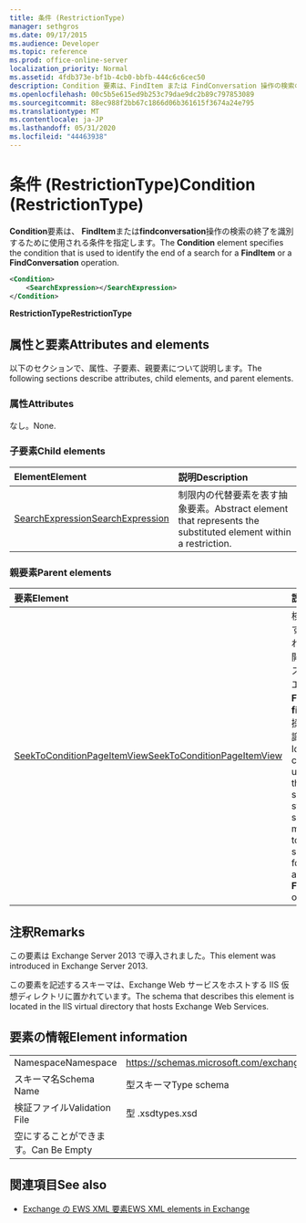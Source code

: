 ```yaml
---
title: 条件 (RestrictionType)
manager: sethgros
ms.date: 09/17/2015
ms.audience: Developer
ms.topic: reference
ms.prod: office-online-server
localization_priority: Normal
ms.assetid: 4fdb373e-bf1b-4cb0-bbfb-444c6c6cec50
description: Condition 要素は、FindItem または FindConversation 操作の検索の終了を識別するために使用される条件を指定します。
ms.openlocfilehash: 00c5b5e615ed9b253c79dae9dc2b89c797853089
ms.sourcegitcommit: 88ec988f2bb67c1866d06b361615f3674a24e795
ms.translationtype: MT
ms.contentlocale: ja-JP
ms.lasthandoff: 05/31/2020
ms.locfileid: "44463938"
---
```

# <a name="condition-restrictiontype"></a><span data-ttu-id="d2879-103">条件 (RestrictionType)</span><span class="sxs-lookup"><span data-stu-id="d2879-103">Condition (RestrictionType)</span></span>

<span data-ttu-id="d2879-104">**Condition**要素は、 **FindItem**または**findconversation**操作の検索の終了を識別するために使用される条件を指定します。</span><span class="sxs-lookup"><span data-stu-id="d2879-104">The **Condition** element specifies the condition that is used to identify the end of a search for a **FindItem** or a **FindConversation** operation.</span></span> 
  
```XML
<Condition>
    <SearchExpression></SearchExpression>
</Condition>
```

 <span data-ttu-id="d2879-105">**RestrictionType**</span><span class="sxs-lookup"><span data-stu-id="d2879-105">**RestrictionType**</span></span>
## <a name="attributes-and-elements"></a><span data-ttu-id="d2879-106">属性と要素</span><span class="sxs-lookup"><span data-stu-id="d2879-106">Attributes and elements</span></span>

<span data-ttu-id="d2879-107">以下のセクションで、属性、子要素、親要素について説明します。</span><span class="sxs-lookup"><span data-stu-id="d2879-107">The following sections describe attributes, child elements, and parent elements.</span></span>
  
### <a name="attributes"></a><span data-ttu-id="d2879-108">属性</span><span class="sxs-lookup"><span data-stu-id="d2879-108">Attributes</span></span>

<span data-ttu-id="d2879-109">なし。</span><span class="sxs-lookup"><span data-stu-id="d2879-109">None.</span></span>
  
### <a name="child-elements"></a><span data-ttu-id="d2879-110">子要素</span><span class="sxs-lookup"><span data-stu-id="d2879-110">Child elements</span></span>

|<span data-ttu-id="d2879-111">**Element**</span><span class="sxs-lookup"><span data-stu-id="d2879-111">**Element**</span></span>|<span data-ttu-id="d2879-112">**説明**</span><span class="sxs-lookup"><span data-stu-id="d2879-112">**Description**</span></span>|
|:-----|:-----|
|[<span data-ttu-id="d2879-113">SearchExpression</span><span class="sxs-lookup"><span data-stu-id="d2879-113">SearchExpression</span></span>](searchexpression.md) <br/> |<span data-ttu-id="d2879-114">制限内の代替要素を表す抽象要素。</span><span class="sxs-lookup"><span data-stu-id="d2879-114">Abstract element that represents the substituted element within a restriction.</span></span>  <br/> |
   
### <a name="parent-elements"></a><span data-ttu-id="d2879-115">親要素</span><span class="sxs-lookup"><span data-stu-id="d2879-115">Parent elements</span></span>

|<span data-ttu-id="d2879-116">**要素**</span><span class="sxs-lookup"><span data-stu-id="d2879-116">**Element**</span></span>|<span data-ttu-id="d2879-117">**説明**</span><span class="sxs-lookup"><span data-stu-id="d2879-117">**Description**</span></span>|
|:-----|:-----|
|[<span data-ttu-id="d2879-118">SeekToConditionPageItemView</span><span class="sxs-lookup"><span data-stu-id="d2879-118">SeekToConditionPageItemView</span></span>](seektoconditionpageitemview.md) <br/> |<span data-ttu-id="d2879-119">検索の終了を識別するために使用される条件、検索の開始インデックス、返される最大エントリ、および**FindItem**または**findconversation**操作の検索方向を識別します。</span><span class="sxs-lookup"><span data-stu-id="d2879-119">Identifies the condition that is used to identify the end of a search, the starting index of a search, the maximum entries to return, and the search directions for a **FindItem** or a **FindConversation** operation.</span></span>  <br/> |
   
## <a name="remarks"></a><span data-ttu-id="d2879-120">注釈</span><span class="sxs-lookup"><span data-stu-id="d2879-120">Remarks</span></span>

<span data-ttu-id="d2879-121">この要素は Exchange Server 2013 で導入されました。</span><span class="sxs-lookup"><span data-stu-id="d2879-121">This element was introduced in Exchange Server 2013.</span></span>
  
<span data-ttu-id="d2879-122">この要素を記述するスキーマは、Exchange Web サービスをホストする IIS 仮想ディレクトリに置かれています。</span><span class="sxs-lookup"><span data-stu-id="d2879-122">The schema that describes this element is located in the IIS virtual directory that hosts Exchange Web Services.</span></span>
  
## <a name="element-information"></a><span data-ttu-id="d2879-123">要素の情報</span><span class="sxs-lookup"><span data-stu-id="d2879-123">Element information</span></span>

|||
|:-----|:-----|
|<span data-ttu-id="d2879-124">Namespace</span><span class="sxs-lookup"><span data-stu-id="d2879-124">Namespace</span></span>  <br/> |https://schemas.microsoft.com/exchange/services/2006/types  <br/> |
|<span data-ttu-id="d2879-125">スキーマ名</span><span class="sxs-lookup"><span data-stu-id="d2879-125">Schema Name</span></span>  <br/> |<span data-ttu-id="d2879-126">型スキーマ</span><span class="sxs-lookup"><span data-stu-id="d2879-126">Type schema</span></span>  <br/> |
|<span data-ttu-id="d2879-127">検証ファイル</span><span class="sxs-lookup"><span data-stu-id="d2879-127">Validation File</span></span>  <br/> |<span data-ttu-id="d2879-128">型 .xsd</span><span class="sxs-lookup"><span data-stu-id="d2879-128">types.xsd</span></span>  <br/> |
|<span data-ttu-id="d2879-129">空にすることができます。</span><span class="sxs-lookup"><span data-stu-id="d2879-129">Can Be Empty</span></span>  <br/> ||
   
## <a name="see-also"></a><span data-ttu-id="d2879-130">関連項目</span><span class="sxs-lookup"><span data-stu-id="d2879-130">See also</span></span>



- [<span data-ttu-id="d2879-131">Exchange の EWS XML 要素</span><span class="sxs-lookup"><span data-stu-id="d2879-131">EWS XML elements in Exchange</span></span>](ews-xml-elements-in-exchange.md)


